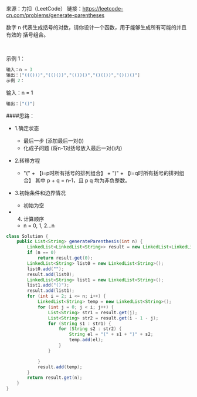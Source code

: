 来源：力扣（LeetCode）
链接：https://leetcode-cn.com/problems/generate-parentheses

数字 n 代表生成括号的对数，请你设计一个函数，用于能够生成所有可能的并且 有效的 括号组合。

 

示例 1：
```` java
输入：n = 3
输出：["((()))","(()())","(())()","()(())","()()()"]
示例 2：
````

输入：n = 1
````java
输出：["()"]
````

####思路：
- 1.确定状态
    - 最后一步 (添加最后一对())
    - 化成子问题 (将n-1对括号放入最后一对()内)

- 2.转移方程
    - "(" + 【i=p时所有括号的排列组合】 + ")" + 【i=q时所有括号的排列组合】
       其中 p + q = n-1，且 p q 均为非负整数。

- 3.初始条件和边界情况
    - 初始为空

- 4. 计算顺序 
    - n = 0, 1, 2...n 
````java
class Solution {
    public List<String> generateParenthesis(int n) {
        LinkedList<LinkedList<String>> result = new LinkedList<LinkedList<String>>();
        if (n == 0)
            return result.get(0);
        LinkedList<String> list0 = new LinkedList<String>();
        list0.add("");
        result.add(list0);
        LinkedList<String> list1 = new LinkedList<String>();
        list1.add("()");
        result.add(list1);
        for (int i = 2; i <= n; i++) {
            LinkedList<String> temp = new LinkedList<String>();
            for (int j = 0; j < i; j++) {
                List<String> str1 = result.get(j);
                List<String> str2 = result.get(i - 1 - j);
                for (String s1 : str1) {
                    for (String s2 : str2) {
                        String el = "(" + s1 + ")" + s2;
                        temp.add(el);
                    }
                }

            }
            result.add(temp);
        }
        return result.get(n);
    }
}
````
